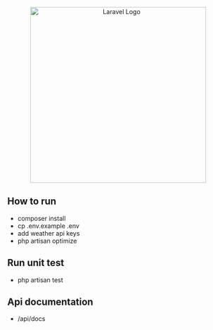 <p align="center"><a href="https://laravel.com" target="_blank"><img src="https://raw.githubusercontent.com/laravel/art/master/logo-lockup/5%20SVG/2%20CMYK/1%20Full%20Color/laravel-logolockup-cmyk-red.svg" width="400" alt="Laravel Logo"></a></p>

## How to run
* composer install
* cp .env.example .env
* add weather api keys
* php artisan optimize


## Run unit test
* php artisan test


## Api documentation
* /api/docs
